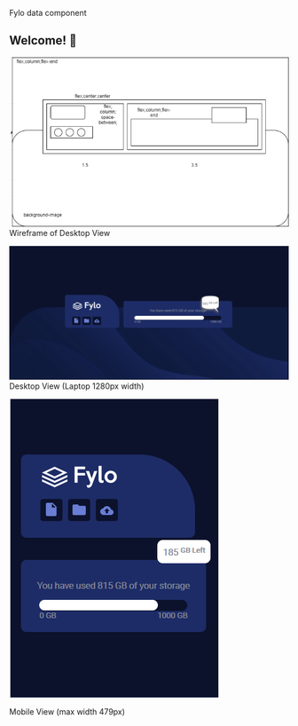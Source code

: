 Fylo data component

## Welcome! 👋

![alt wireframe](https://github.com/akashkushwaha02/Fylo-data-indicator/blob/main/design/Wireframe-fylo.png)
Wireframe of Desktop View

![alt desktop](https://github.com/akashkushwaha02/Fylo-data-indicator/blob/main/design/desktop-view.jpg)
Desktop View (Laptop 1280px width)

![alt mobile](https://github.com/akashkushwaha02/Fylo-data-indicator/blob/main/design/mobile-view.jpg)

Mobile View (max width 479px)

